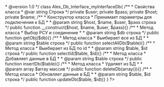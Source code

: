 <?php

/**
* Alex_Db_Interface_myInterfaceDb
*
* Класс для работы с БД
*
* @author D_S <Strannick-Sirius@yandex.ru>
* @version 1.0
*/


class Alex_Db_Interface_myInterfaceDb{

	/**
	* Свойства класса
	* @var string Строка
	*/
	private $user;
	private $pass;
	private $host;
	private $name;
	
	/**
	* Конструктор класса
	* Принимает параметры для подключения к БД
	* 
	* @param string $host, $name, $user, $pass строка
	*/
	public function __construct($host, $name, $user, $pass){}
	
	
	/**
	* Метод класса
	* Выбор РСУ и соединение
	*
	* @param string $db строка 
	*/
	public function getObj($db){}
	
	/**
	* Метод класса
	* Выибирает все из БД
	*
	* @param string $table строка
	*/
	public function selectAllDb($table){}
	
	/**
	* Метод класса
	* Выибирает из БД по id
	*
	* @param string $table, $id строка
	*/
	public function selectId($table, $id){}
	
	/**
	* Метод класса
	* Добавляет данные в БД
	*
	* @param string $table строка
	*/
	public function insertDb($table){}
	
	/**
	* Метод класса
	* Удаляет из БД
	*
	* @param array $array массив
	*/
	public function deleteDb(array()){}
	
	/**
	* Метод класса
	* Обновляет данные в БД
	*
	* @param string $table, $id строка
	*/
	public function updateDb($table, $id){}
}

?>
